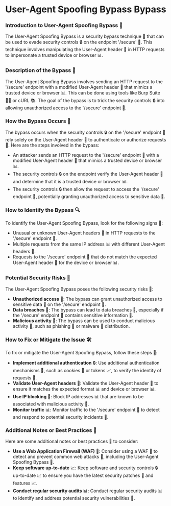 # User-Agent Spoofing Bypass Bypass

### Introduction to User-Agent Spoofing Bypass 🚪
The User-Agent Spoofing Bypass is a security bypass technique 🤫 that can be used to evade security controls 🔒 on the endpoint '/secure' 🚫. This technique involves manipulating the User-Agent header 📝 in HTTP requests to impersonate a trusted device or browser 📊.

### Description of the Bypass 📄
The User-Agent Spoofing Bypass involves sending an HTTP request to the '/secure' endpoint with a modified User-Agent header 📝 that mimics a trusted device or browser 📊. This can be done using tools like Burp Suite 🕵️‍♂️ or cURL 📚. The goal of the bypass is to trick the security controls 🔒 into allowing unauthorized access to the '/secure' endpoint 🚪.

### How the Bypass Occurs 🤔
The bypass occurs when the security controls 🔒 on the '/secure' endpoint 🚫 rely solely on the User-Agent header 📝 to authenticate or authorize requests 📝. Here are the steps involved in the bypass:
* An attacker sends an HTTP request to the '/secure' endpoint 🚫 with a modified User-Agent header 📝 that mimics a trusted device or browser 📊.
* The security controls 🔒 on the endpoint verify the User-Agent header 📝 and determine that it is a trusted device or browser 📊.
* The security controls 🔒 then allow the request to access the '/secure' endpoint 🚪, potentially granting unauthorized access to sensitive data 📁.

### How to Identify the Bypass 🔍
To identify the User-Agent Spoofing Bypass, look for the following signs 🚨:
* Unusual or unknown User-Agent headers 📝 in HTTP requests to the '/secure' endpoint 🚫.
* Multiple requests from the same IP address 📊 with different User-Agent headers 📝.
* Requests to the '/secure' endpoint 🚫 that do not match the expected User-Agent header 📝 for the device or browser 📊.

### Potential Security Risks 🚨
The User-Agent Spoofing Bypass poses the following security risks 🚨:
* **Unauthorized access** 🚪: The bypass can grant unauthorized access to sensitive data 📁 on the '/secure' endpoint 🚫.
* **Data breaches** 🚨: The bypass can lead to data breaches 📁, especially if the '/secure' endpoint 🚫 contains sensitive information 🤫.
* **Malicious activity** 🚫: The bypass can be used to conduct malicious activity 🚫, such as phishing 🎣 or malware 🤖 distribution.

### How to Fix or Mitigate the Issue 🛠️
To fix or mitigate the User-Agent Spoofing Bypass, follow these steps 📝:
* **Implement additional authentication** 🔒: Use additional authentication mechanisms 📝, such as cookies 🍪 or tokens 📈, to verify the identity of requests 📝.
* **Validate User-Agent headers** 📝: Validate the User-Agent header 📝 to ensure it matches the expected format 📊 and device or browser 📊.
* **Use IP blocking** 🚫: Block IP addresses 📊 that are known to be associated with malicious activity 🚫.
* **Monitor traffic** 📊: Monitor traffic to the '/secure' endpoint 🚫 to detect and respond to potential security incidents 🚨.

### Additional Notes or Best Practices 📝
Here are some additional notes or best practices 📝 to consider:
* **Use a Web Application Firewall (WAF)** 🚫: Consider using a WAF 🚫 to detect and prevent common web attacks 🚨, including the User-Agent Spoofing Bypass 🤫.
* **Keep software up-to-date** 📈: Keep software and security controls 🔒 up-to-date 📈 to ensure you have the latest security patches 🚨 and features 📈.
* **Conduct regular security audits** 📊: Conduct regular security audits 📊 to identify and address potential security vulnerabilities 🚨.